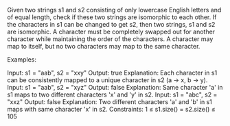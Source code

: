 Given two strings s1 and s2 consisting of only lowercase English letters and of equal length, check if these two strings are isomorphic to each other.
If the characters in s1 can be changed to get s2, then two strings, s1 and s2 are isomorphic. A character must be completely swapped out for another character while maintaining the order of the characters. A character may map to itself, but no two characters may map to the same character.

Examples:

Input: s1 = "aab", s2 = "xxy"
Output: true
Explanation: Each character in s1 can be consistently mapped to a unique character in s2 (a → x, b → y).
Input: s1 = "aab", s2 = "xyz"
Output: false
Explanation: Same character 'a' in s1 maps to two different characters 'x' and 'y' in s2.
Input: s1 = "abc", s2 = "xxz"
Output: false
Explanation: Two different characters 'a' and 'b' in s1 maps with same character 'x' in s2. 
Constraints:
1 ≤ s1.size() = s2.size() ≤ 105